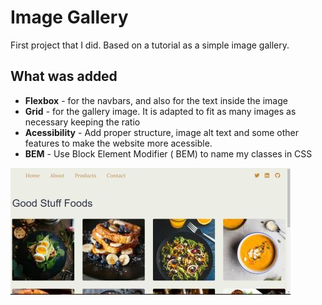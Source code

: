 # Image Gallery

First project that I did. Based on a tutorial as a simple image gallery.

## What was added

* **Flexbox** - for the navbars, and also for the text inside the image
* **Grid** - for the gallery image. It is adapted to fit as many images as necessary keeping the ratio
* **Acessibility** - Add proper structure, image alt text and some other features to make the website more acessible.
* **BEM** - Use Block Element Modifier ( BEM) to name my classes in CSS

![website](Screenshots/imagegallery.jpg)
